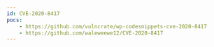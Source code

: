 ```yaml
---
id: CVE-2020-8417
pocs:
    - https://github.com/vulncrate/wp-codesnippets-cve-2020-8417
    - https://github.com/waleweewe12/CVE-2020-8417
---
```

